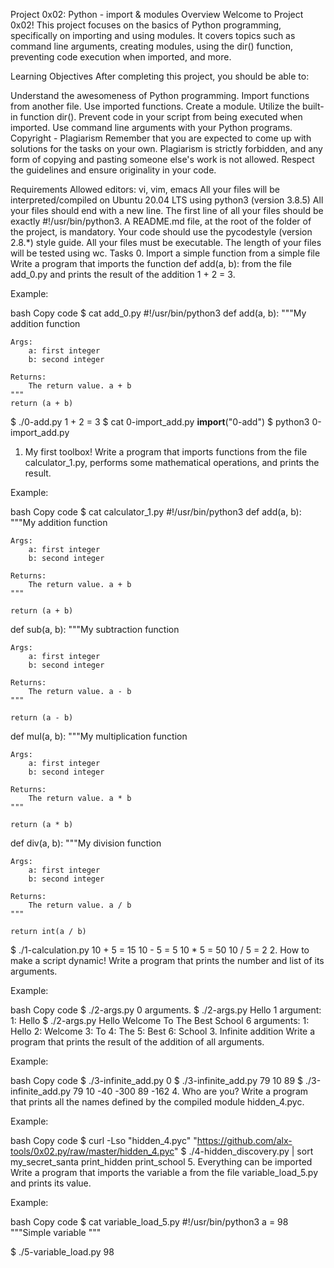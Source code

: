Project 0x02: Python - import & modules
Overview
Welcome to Project 0x02! This project focuses on the basics of Python programming, specifically on importing and using modules. It covers topics such as command line arguments, creating modules, using the dir() function, preventing code execution when imported, and more.

Learning Objectives
After completing this project, you should be able to:

Understand the awesomeness of Python programming.
Import functions from another file.
Use imported functions.
Create a module.
Utilize the built-in function dir().
Prevent code in your script from being executed when imported.
Use command line arguments with your Python programs.
Copyright - Plagiarism
Remember that you are expected to come up with solutions for the tasks on your own. Plagiarism is strictly forbidden, and any form of copying and pasting someone else's work is not allowed. Respect the guidelines and ensure originality in your code.

Requirements
Allowed editors: vi, vim, emacs
All your files will be interpreted/compiled on Ubuntu 20.04 LTS using python3 (version 3.8.5)
All your files should end with a new line.
The first line of all your files should be exactly #!/usr/bin/python3.
A README.md file, at the root of the folder of the project, is mandatory.
Your code should use the pycodestyle (version 2.8.*) style guide.
All your files must be executable.
The length of your files will be tested using wc.
Tasks
0. Import a simple function from a simple file
Write a program that imports the function def add(a, b): from the file add_0.py and prints the result of the addition 1 + 2 = 3.

Example:

bash
Copy code
$ cat add_0.py
#!/usr/bin/python3
def add(a, b):
    """My addition function

    Args:
        a: first integer
        b: second integer

    Returns:
        The return value. a + b
    """
    return (a + b)

$ ./0-add.py
1 + 2 = 3
$ cat 0-import_add.py
__import__("0-add")
$ python3 0-import_add.py
1. My first toolbox!
Write a program that imports functions from the file calculator_1.py, performs some mathematical operations, and prints the result.

Example:

bash
Copy code
$ cat calculator_1.py
#!/usr/bin/python3
def add(a, b):
    """My addition function

    Args:
        a: first integer
        b: second integer

    Returns:
        The return value. a + b
    """

    return (a + b)


def sub(a, b):
    """My subtraction function

    Args:
        a: first integer
        b: second integer

    Returns:
        The return value. a - b
    """

    return (a - b)


def mul(a, b):
    """My multiplication function

    Args:
        a: first integer
        b: second integer

    Returns:
        The return value. a * b
    """

    return (a * b)


def div(a, b):
    """My division function

    Args:
        a: first integer
        b: second integer

    Returns:
        The return value. a / b
    """

    return int(a / b)

$ ./1-calculation.py
10 + 5 = 15
10 - 5 = 5
10 * 5 = 50
10 / 5 = 2
2. How to make a script dynamic!
Write a program that prints the number and list of its arguments.

Example:

bash
Copy code
$ ./2-args.py 
0 arguments.
$ ./2-args.py Hello
1 argument:
1: Hello
$ ./2-args.py Hello Welcome To The Best School
6 arguments:
1: Hello
2: Welcome
3: To
4: The
5: Best
6: School
3. Infinite addition
Write a program that prints the result of the addition of all arguments.

Example:

bash
Copy code
$ ./3-infinite_add.py
0
$ ./3-infinite_add.py 79 10
89
$ ./3-infinite_add.py 79 10 -40 -300 89 
-162
4. Who are you?
Write a program that prints all the names defined by the compiled module hidden_4.pyc.

Example:

bash
Copy code
$ curl -Lso "hidden_4.pyc" "https://github.com/alx-tools/0x02.py/raw/master/hidden_4.pyc"
$ ./4-hidden_discovery.py | sort
my_secret_santa
print_hidden
print_school
5. Everything can be imported
Write a program that imports the variable a from the file variable_load_5.py and prints its value.

Example:

bash
Copy code
$ cat variable_load_5.py
#!/usr/bin/python3
a = 98
"""Simple variable
"""

$ ./5-variable_load.py
98
